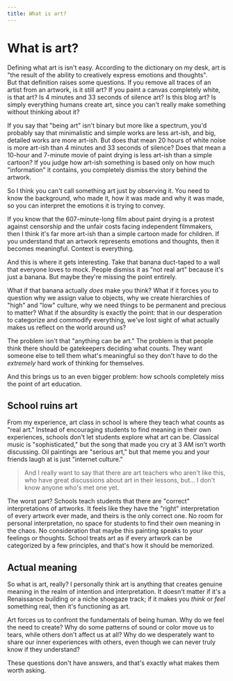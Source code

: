 ```yaml
---
title: What is art?
---
```


# What is art?

Defining what art is isn't easy. According to the dictionary on my desk, art is "the result of the ability to creatively express emotions and thoughts".  
But that definition raises some questions. If you remove all traces of an artist from an artwork, is it still art? If you paint a canvas completely white, is that art? Is 4 minutes and 33 seconds of silence art? Is this blog art? Is simply everything humans create art, since you can't really make something without thinking about it?

If you say that "being art" isn't binary but more like a spectrum, you'd probably say that minimalistic and simple works are less art-ish, and big, detailed works are more art-ish. But does that mean 20 hours of white noise is more art-ish than 4 minutes and 33 seconds of silence? Does that mean a 10-hour and 7-minute movie of paint drying is less art-ish than a simple cartoon? If you judge how art-ish something is based only on how much "information" it contains, you completely dismiss the story behind the artwork.

So I think you can't call something art just by observing it. You need to know the background, who made it, how it was made and why it was made, so you can interpret the emotions it is trying to convey.  

If you know that the 607-minute-long film about paint drying is a protest against censorship and the unfair costs facing independent filmmakers, then I think it's far more art-ish than a simple cartoon made for children. If you understand that an artwork represents emotions and thoughts, then it becomes meaningful. Context is everything.

And this is where it gets interesting. Take that banana duct-taped to a wall that everyone loves to mock. People dismiss it as "not real art" because it's just a banana. But maybe they're missing the point entirely.

What if that banana actually *does* make you think? What if it forces you to question why we assign value to objects, why we create hierarchies of "high" and "low" culture, why we need things to be permanent and precious to matter? What if the absurdity is exactly the point: that in our desperation to categorize and commodify everything, we've lost sight of what actually makes us reflect on the world around us?

The problem isn't that "anything can be art." The problem is that people think there should be gatekeepers deciding what counts. They want someone else to tell them what's meaningful so they don't have to do the *extremely* hard work of thinking for themselves.

And this brings us to an even bigger problem: how schools completely miss the point of art education.

## School ruins art

From my experience, art class in school is where they teach what counts as "real art." Instead of encouraging students to find meaning in their own experiences, schools don't let students explore what art can be. Classical music is "sophisticated," but the song that made you cry at 3 AM isn't worth discussing. Oil paintings are "serious art," but that meme you and your friends laugh at is just "internet culture."

> And I really want to say that there are art teachers who aren't like this, who have great discussions about art in their lessons, but... I don't know anyone who's met one yet.

The worst part? Schools teach students that there are "correct" interpretations of artworks. It feels like they have the "right" interpretation of every artwork ever made, and theirs is the only correct one. No room for personal interpretation, no space for students to find their own meaning in the chaos. No consideration that maybe this painting speaks to *your* feelings or thoughts. School treats art as if every artwork can be categorized by a few principles, and that's how it should be memorized.

## Actual meaning

So what is art, really? I personally think art is anything that creates genuine meaning in the realm of intention and interpretation. It doesn't matter if it's a Renaissance building or a niche shoegaze track; if it makes you *think* or *feel* something real, then it's functioning as art.

Art forces us to confront the fundamentals of being human. Why do we feel the need to create? Why do some patterns of sound or color move us to tears, while others don't affect us at all? Why do we desperately want to share our inner experiences with others, even though we can never truly know if they understand?

These questions don't have answers, and that's exactly what makes them worth asking.
